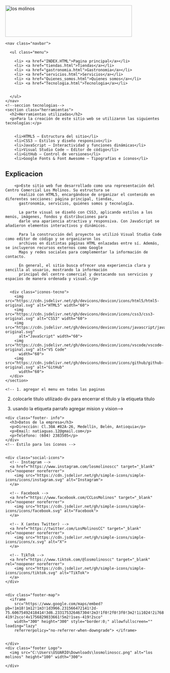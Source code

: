 
<!DOCTYPE html>
<html lang="es">

<head>
  <meta charset="UTF-8">
  <meta name="viewport" content="width=device-width, initial-scale=1.0">
  <title>Los molinos</title>
  <link rel="stylesheet" href="estilos.css" type="text/css">
  <link rel="stylesheet" href="https://cdn.jsdelivr.net/npm/swiper@11/swiper-bundle.min.css">
</head>

<body>
  <main>
    <!-- Menu -->
    <div class="cuadro2">
      <img src="C:\Users\USUARIO\Downloads\losmolinoscc.png" alt="los molinos" height="100" width="400">
    </div>


    <nav class="navbar">

      <ul class="menu">

        <li> <a href="INDEX.HTML">Pagina principal</a></li>
        <li> <a href="tiendas.html">Tiendas</a></li>
        <li> <a href="gastronomia.html">Gastronomia</a></li>
        <li> <a href="servicios.html">Servicios</a></li>
        <li> <a href="Quienes_somos.html">Quienes somos</a></li>
        <li> <a href="Tecnologia.html">Tecnologia</a></li>


      </ul>
    </nav>
    <!--seccion tecnologias-->
    <section class="herramientas">
      <h2>Herramientas utilizadas</h2>
      <p>Para la creación de este sitio web se utilizaron las siguientes tecnologías:</p>

      
        <li>HTML5 – Estructura del sitio</li>
        <li>CSS3 – Estilos y diseño responsivo</li>
        <li>JavaScript – Interactividad y funciones dinámicas</li>
        <li>Visual Studio Code – Editor de código</li>
        <li>GitHub – Control de versiones</li>
        <li>Google Fonts & Font Awesome – Tipografías e íconos</li>

 <h2>Explicacion</h2>
      


        <p>Este sitio web fue desarrollado como una representación del Centro Comercial Los Molinos. Su estructura se
          realizó con HTML5, encargándose de organizar el contenido en diferentes secciones: página principal, tiendas,
          gastronomía, servicios, quiénes somos y tecnología.

          La parte visual se diseñó con CSS3, aplicando estilos a los menús, imágenes, fondos y distribuciones para
          darle una apariencia atractiva y responsiva. Con JavaScript se añadieron elementos interactivos y dinámicos.

          Para la construcción del proyecto se utilizó Visual Studio Code como editor de código y se organizaron los
          archivos en distintas páginas HTML enlazadas entre sí. Además, se incluyeron recursos externos como Google
          Maps y redes sociales para complementar la información de contacto.

          En general, el sitio busca ofrecer una experiencia clara y sencilla al usuario, mostrando la información
          principal del centro comercial y destacando sus servicios y espacios de manera ordenada y visual.</p>
    

      <div class="iconos-tecno">
        <img src="https://cdn.jsdelivr.net/gh/devicons/devicon/icons/html5/html5-original.svg" alt="HTML5" width="60">
        <img src="https://cdn.jsdelivr.net/gh/devicons/devicon/icons/css3/css3-original.svg" alt="CSS3" width="60">
        <img src="https://cdn.jsdelivr.net/gh/devicons/devicon/icons/javascript/javascript-original.svg"
          alt="JavaScript" width="60">
        <img src="https://cdn.jsdelivr.net/gh/devicons/devicon/icons/vscode/vscode-original.svg" alt="VS Code"
          width="60">
        <img src="https://cdn.jsdelivr.net/gh/devicons/devicon/icons/github/github-original.svg" alt="GitHub"
          width="60">
      </div>
    </section>

    <!-- 1. agregar el menu en todas las paginas
 2. colocarle titulo utilizado div para encerrar el titulo y la etiqueta titulo
 3. usando la etiqueta parrafo agregar mision y vision-->




    </div>







    <!-- footer o pie de pagina-->
    <!-- Contenido principal -->
    </div>


    <!-- Swiper JS -->
    <script src="https://cdn.jsdelivr.net/npm/swiper@11/swiper-bundle.min.js"></script>
    <script>
      var swiper = new Swiper(".mySwiper", {});
    </script>

  </main>

  <!-- Pie de página -->

  <footer class=" footer">

    <div class="footer- info">
      <h3>Datos de la empresa</h3>
      <p>Dirección: Cl.30A #82A-26, Medellín, Belén, Antioquia</p>
      <p>Email: natiaguas.12@gmail.com</p>
      <p>Teléfono: (604) 2383505</p>
    </div>
    <!-- Estilo para los íconos -->


    <div class="social-icons">
      <!-- Instagram -->
      <a href="https://www.instagram.com/losmolinoscc" target="_blank" rel="noopener noreferrer">
        <img src="https://cdn.jsdelivr.net/gh/simple-icons/simple-icons/icons/instagram.svg" alt="Instagram">
      </a>

      <!-- Facebook -->
      <a href="https://www.facebook.com/CCLosMolinos" target="_blank" rel="noopener noreferrer">
        <img src="https://cdn.jsdelivr.net/gh/simple-icons/simple-icons/icons/facebook.svg" alt="Facebook">
      </a>

      <!-- X (antes Twitter) -->
      <a href="https://twitter.com/LosMolinosCC" target="_blank" rel="noopener noreferrer">
        <img src="https://cdn.jsdelivr.net/gh/simple-icons/simple-icons/icons/x.svg" alt="X">
      </a>

      <!-- TikTok -->
      <a href="https://www.tiktok.com/@losmolinoscc" target="_blank" rel="noopener noreferrer">
        <img src="https://cdn.jsdelivr.net/gh/simple-icons/simple-icons/icons/tiktok.svg" alt="TikTok">
      </a>
    </div>


    <div class="footer-map">
      <iframe
        src="https://www.google.com/maps/embed?pb=!1m18!1m12!1m3!1d3966.231566472141!2d-75.60675492418414!3d6.233175326467304!2m3!1f0!2f0!3f0!3m2!1i1024!2i768!4f13.1!3m3!1m2!1s0x8e442993eeb42edd%3A0x75818b7e73dfbd5e!2sCentro%20Comercial%20Los%20Molinos!5e0!3m2!1ses-419!2sco!4v1756829033661!5m2!1ses-419!2sco"
        width="300" height="300" style="border:0;" allowfullscreen="" loading="lazy"
        referrerpolicy="no-referrer-when-downgrade"> </iframe>


    </div>
    <div class="footer Logo">
      <img src="C:\Users\USUARIO\Downloads\losmolinoscc.png" alt="los molinos" height="100" width="300">

    </div>
  </footer>
  </main>



  <body>

</HTml>
